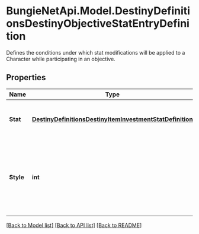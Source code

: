 # BungieNetApi.Model.DestinyDefinitionsDestinyObjectiveStatEntryDefinition
Defines the conditions under which stat modifications will be applied to a Character while participating in an objective.
## Properties

Name | Type | Description | Notes
------------ | ------------- | ------------- | -------------
**Stat** | [**DestinyDefinitionsDestinyItemInvestmentStatDefinition**](DestinyDefinitionsDestinyItemInvestmentStatDefinition.md) | The stat being modified, and the value used. | [optional] 
**Style** | **int** | Whether it will be applied as long as the objective is active, when it&#39;s completed, or until it&#39;s completed. | [optional] 

[[Back to Model list]](../README.md#documentation-for-models) [[Back to API list]](../README.md#documentation-for-api-endpoints) [[Back to README]](../README.md)

